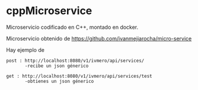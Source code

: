 # cppMicroservice
Microservicio codificado en C++, montado en docker.

Microservicio obtenido de https://github.com/ivanmejiarocha/micro-service 

Hay ejemplo de 

    post : http://localhost:8080/v1/ivmero/api/services/
           -recibe un json génerico
           
    get : http://localhost:8080/v1/ivmero/api/services/test
           -obtienes un json génerico
